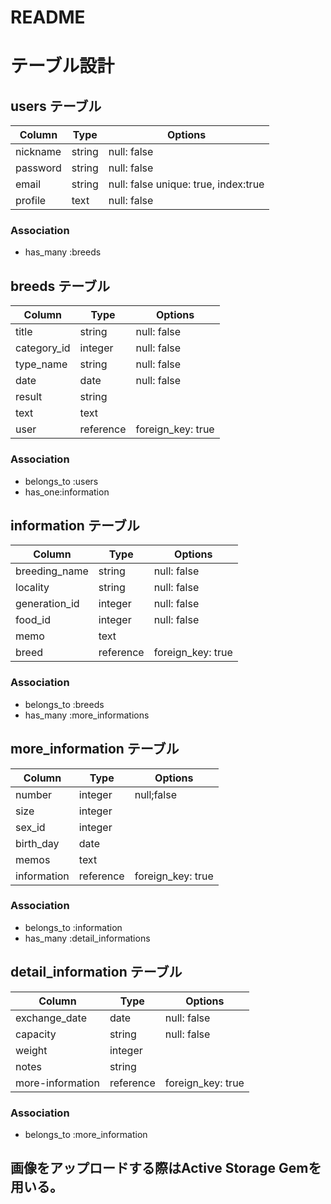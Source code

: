 # README

# テーブル設計
## users テーブル
| Column           | Type       | Options     |
| ---------------- | ------     | ----------- |
| nickname         | string     | null: false |
| password         | string     | null: false |
| email            | string     | null: false unique: true, index:true |
| profile          | text       | null: false |
### Association
- has_many :breeds

## breeds テーブル
| Column                       |  Type        |   Options   |
| ---------------------------- | -----------  | ----------- |
| title                        | string       | null: false |
| category_id                  | integer      | null: false |
| type_name                    | string       | null: false |
| date                         | date         | null: false |
| result                       | string       |             |
| text                         | text         |             |
| user                         | reference    | foreign_key: true |
### Association 
- belongs_to :users
- has_one:information

## information テーブル
| Column             | Type       | Options     |
| ------------------ | ---------- | ------------|
| breeding_name      | string     | null: false |
| locality           | string     | null: false |
| generation_id      | integer    | null: false |
| food_id            | integer    | null: false |
| memo               | text       |             |
| breed              | reference  | foreign_key: true |
### Association
- belongs_to :breeds
- has_many :more_informations

## more_information テーブル
| Column             | Type       | Options     |
| ------------------ | ---------- | ------------|
| number             | integer    | null;false  |
| size               | integer    |             |
| sex_id             | integer    |             |
| birth_day          | date       |             |
| memos              | text       |             |
| information        | reference  | foreign_key: true |

### Association
- belongs_to :information
- has_many :detail_informations

## detail_information テーブル
| Column               | Type       | Options     |
| -------------------- | ---------- | ------------| 
| exchange_date        | date       | null: false |
| capacity             | string     | null: false |
| weight               | integer    |
| notes                | string     |
| more-information     | reference  | foreign_key: true |
### Association
- belongs_to :more_information

## 画像をアップロードする際はActive Storage Gemを用いる。